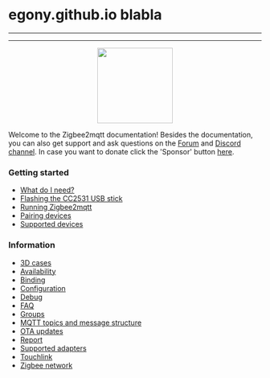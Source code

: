 # egony.github.io blabla

---
---
<div align="center">
    <a href="https://github.com/koenkk/zigbee2mqtt">
        <img width="150" height="150" src="images/logo.png">
    </a>
</div>

Welcome to the Zigbee2mqtt documentation! Besides the documentation, you can also get support and ask questions on the [Forum](http://zigbee2mqtt.discourse.group/) and [Discord channel](https://discord.gg/NyseBeK). In case you want to donate click the 'Sponsor' button [here](https://github.com/Koenkk/zigbee2mqtt).

### Getting started
* [What do I need?](getting_started/what_do_i_need.md)
* [Flashing the CC2531 USB stick](getting_started/flashing_the_cc2531.md)
* [Running Zigbee2mqtt](getting_started/running_zigbee2mqtt.md)
* [Pairing devices](getting_started/pairing_devices.md)
* [Supported devices](information/supported_devices.md)

### Information
* [3D cases](information/3d_cases.md)
* [Availability](information/availability.md)
* [Binding](information/binding.md)
* [Configuration](information/configuration.md)
* [Debug](information/debug.md)
* [FAQ](information/FAQ.md)
* [Groups](information/groups.md)
* [MQTT topics and message structure](information/mqtt_topics_and_message_structure.md)
* [OTA updates](information/ota_updates.md)
* [Report](information/report.md)
* [Supported adapters](information/supported_adapters.md)
* [Touchlink](information/touchlink.md)
* [Zigbee network](information/zigbee_network.md)
